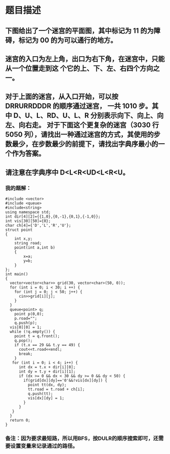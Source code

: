 # 题目描述
## 下图给出了一个迷宫的平面图，其中标记为 11 的为障碍，标记为 00 的为可以通行的地方。
## 迷宫的入口为左上角，出口为右下角，在迷宫中，只能从一个位置走到这 个它的上、下、左、右四个方向之一。
## 对于上面的迷宫，从入口开始，可以按 DRRURRDDDR 的顺序通过迷宫， 一共 1010 步。其中 D、U、L、RD、U、L、R 分别表示向下、向上、向左、向右走。 对于下面这个更复杂的迷宫（3030 行 5050 列），请找出一种通过迷宫的方式，其使用的步数最少，在步数最少的前提下，请找出字典序最小的一个作为答案。
## 请注意在字典序中 D<L<R<UD<L<R<U。
### 我的题解：
```#include <iostream>
#include <vector>
#include <queue>
#include<string>
using namespace std;
int dir[4][2]={{1,0},{0,-1},{0,1},{-1,0}};
int vis[30][50]={0};
char ch[4]={'D','L','R','U'};
struct point
{
	int x,y;
	string road;
	point(int a,int b)
	{
		x=a;
		y=b;
	}
};
int main()
{
  vector<vector<char>> grid(30, vector<char>(50, 0));
  for (int i = 0; i < 30; i ++) {
    for (int j = 0; j < 50; j++) {
      cin>>grid[i][j];
    }
  }
  queue<point> q;
	point p(0,0);
	p.road="";
	q.push(p);
  vis[0][0] = 1;
  while (!q.empty()) {
    point t = q.front();
    q.pop();
    if (t.x == 29 && t.y == 49) {
      cout<<t.road<<endl;
      break;
    }
   for (int i = 0; i < 4; i++) {
      int dx = t.x + dir[i][0];
      int dy = t.y + dir[i][1];
      if (dx >= 0 && dx < 30 && dy >= 0 && dy < 50) {
        if(grid[dx][dy]=='0'&&!vis[dx][dy]) {
          point tt(dx, dy);
          tt.road = t.road + ch[i];
          q.push(tt);
          vis[dx][dy] = 1;
        }     
      }  
   } 
  }
  return 0;
}
```
### **备注**：因为要求最短路，所以用BFS，按DULR的顺序搜索即可，还需要设置变量来记录通过的路径。